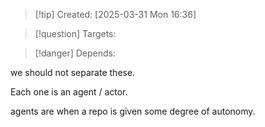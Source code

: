 
>[!tip] Created: [2025-03-31 Mon 16:36]

>[!question] Targets: 

>[!danger] Depends: 

we should not separate these.

Each one is an agent / actor.

agents are when a repo is given some degree of autonomy.